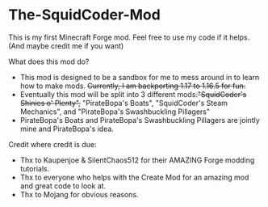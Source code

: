 # The-SquidCoder-Mod
 This is my first Minecraft Forge mod. Feel free to use my code if it helps. (And maybe credit me if you want)

What does this mod do?
- This mod is designed to be a sandbox for me to mess around in to learn how to make mods. ~~Currently, I am backporting 1.17 to 1.16.5 for fun.~~
- Eventually this mod will be split into 3 different mods:~~"SquidCoder's Shinies o' Plenty",~~ "PirateBopa's Boats", "SquidCoder's Steam Mechanics", and "PirateBopa's Swashbuckling Pillagers"
- PirateBopa's Boats and PirateBopa's Swashbuckling Pillagers are jointly mine and PirateBopa's idea.

Credit where credit is due:
- Thx to Kaupenjoe & SilentChaos512 for their AMAZING Forge modding tutorials.
- Thx to everyone who helps with the Create Mod for an amazing mod and great code to look at.
- Thx to Mojang for obvious reasons.
